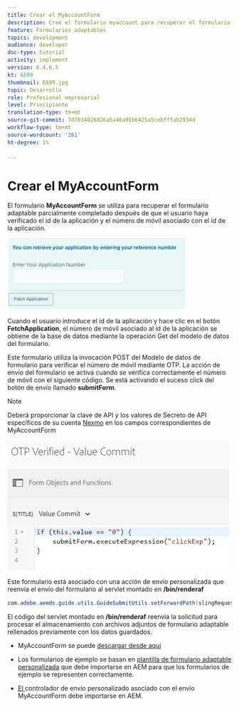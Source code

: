 ```yaml
---
title: Crear el MyAccountForm
description: Cree el formulario myaccount para recuperar el formulario parcialmente completado tras la verificación correcta del id de la aplicación y el número de teléfono.
feature: Formularios adaptables
topics: development
audience: developer
doc-type: tutorial
activity: implement
version: 6.4,6.5
kt: 6599
thumbnail: 6599.jpg
topic: Desarrollo
role: Profesional empresarial
level: Principiante
translation-type: tm+mt
source-git-commit: 7d7034026826a5a46a91b6425a5cebfffab2934d
workflow-type: tm+mt
source-wordcount: '261'
ht-degree: 1%

---
```




# Crear el MyAccountForm

El formulario **MyAccountForm** se utiliza para recuperar el formulario adaptable parcialmente completado después de que el usuario haya verificado el id de la aplicación y el número de móvil asociado con el id de la aplicación.

![formulario de mi cuenta](assets/6599.JPG)

Cuando el usuario introduce el id de la aplicación y hace clic en el botón **FetchApplication**, el número de móvil asociado al id de la aplicación se obtiene de la base de datos mediante la operación Get del modelo de datos del formulario.

Este formulario utiliza la invocación POST del Modelo de datos de formulario para verificar el número de móvil mediante OTP. La acción de envío del formulario se activa cuando se verifica correctamente el número de móvil con el siguiente código. Se está activando el suceso click del botón de envío llamado **submitForm**.

>[!NOTE]
> Deberá proporcionar la clave de API y los valores de Secreto de API específicos de su cuenta [Nexmo](https://dashboard.nexmo.com/) en los campos correspondientes de MyAccountForm

![trigger-submit](assets/trigger-submit.JPG)



Este formulario está asociado con una acción de envío personalizada que reenvía el envío del formulario al servlet montado en **/bin/renderaf**

```java
com.adobe.aemds.guide.utils.GuideSubmitUtils.setForwardPath(slingRequest,"/bin/renderaf",null,null);
```

El código del servlet montado en **/bin/renderaf** reenvía la solicitud para procesar el almacenamiento con archivos adjuntos de formulario adaptable rellenados previamente con los datos guardados.


* MyAccountForm se puede [descargar desde aquí](assets/my-account-form.zip)

* Los formularios de ejemplo se basan en [plantilla de formulario adaptable personalizada](assets/custom-template-with-page-component.zip) que debe importarse en AEM para que los formularios de ejemplo se representen correctamente.

* [El ](assets/custom-submit-my-account-form.zip) controlador de envío personalizado asociado con el envío MyAccountForm debe importarse en AEM.
